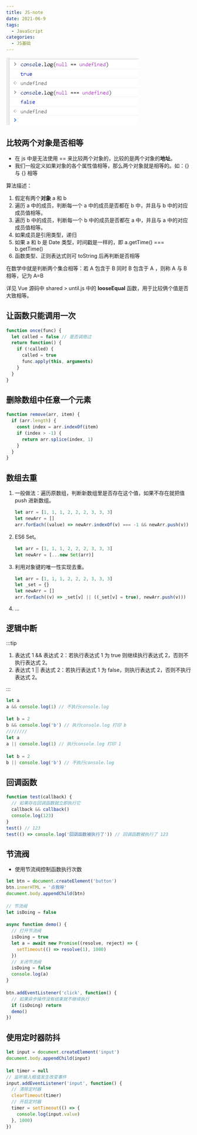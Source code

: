 ```yaml
---
title: JS-note
date: 2021-06-9
tags:
  - JavaScript
categories:
  - JS基础
---
```


![image-20210609150016671](./imgs/js01.png)

## 比较两个对象是否相等

- 在 js 中是无法使用 == 来比较两个对象的，比较的是两个对象的**地址**。
- 我们一般定义如果对象的各个属性值相等，那么两个对象就是相等的。如：{} 与 {} 相等

算法描述：

1. 假定有两个**对象** a 和 b
2. 遍历 a 中的成员，判断每一个 a 中的成员是否都在 b 中，并且与 b 中的对应成员值相等。
3. 遍历 b 中的成员，判断每一个 b 中的成员是否都在 a 中，并且与 a 中的对应成员值相等。
4. 如果成员是引用类型，递归
5. 如果 a 和 b 是 Date 类型，时间戳是一样的，即 a.getTime() === b.getTime()
6. 函数类型、正则表达式则可 toString 后再判断是否相等

在数学中就是判断两个集合相等：若 A 包含于 B 同时 B 包含于 A ，则称 A 与 B 相等，记为 A=B

详见 Vue 源码中 shared > until.js 中的 **looseEqual** 函数，用于比较俩个值是否大致相等。

## 让函数只能调用一次

```js
function once(func) {
  let called = false // 是否调用过
  return function() {
    if (!called) {
      called = true
      func.apply(this, arguments)
    }
  }
}
```

## 删除数组中任意一个元素

```js
function remove(arr, item) {
  if (arr.length) {
    const index = arr.indexOf(item)
    if (index > -1) {
      return arr.splice(index, 1)
    }
  }
}
```

## 数组去重

1. 一般做法：遍历原数组，判断新数组里是否存在这个值，如果不存在就把值 push 进新数组。

   ```js
   let arr = [1, 1, 1, 2, 2, 2, 3, 3, 3]
   let newArr = []
   arr.forEach((value) => newArr.indexOf(v) === -1 && newArr.push(v))
   ```

2. ES6 Set。

   ```js
   let arr = [1, 1, 1, 2, 2, 2, 3, 3, 3]
   let newArr = [...new Set(arr)]
   ```

3. 利用对象键的唯一性实现去重。

   ```js
   let arr = [1, 1, 1, 2, 2, 2, 3, 3, 3]
   let _set = {}
   let newArr = []
   arr.forEach((v) => _set[v] || ((_set[v] = true), newArr.push(v)))
   ```

4. ...

## 逻辑中断

:::tip

1. 表达式 1 && 表达式 2：若执行表达式 1 为 true 则继续执行表达式 2，否则不执行表达式 2。
2. 表达式 1 || 表达式 2：若执行表达式 1 为 false，则执行表达式 2，否则不执行表达式 2。

:::

```js
let a
a && console.log(1) // 不执行console.log

let b = 2
b && console.log('b') // 执行console.log 打印 b
////////
let a
a || console.log(1) // 执行console.log 打印 1

let b = 2
b || console.log('b') // 不执行console.log
```

## 回调函数

```js
function test(callback) {
  // 如果存在回调函数就立即执行它
  callback && callback()
  console.log(123)
}
test() // 123
test(() => console.log('回调函数被执行了')) // 回调函数被执行了 123
```

## 节流阀

- 使用节流阀控制函数执行次数

```js
let btn = document.createElement('button')
btn.innerHTML = '点我呀'
document.body.appendChild(btn)

// 节流阀
let isDoing = false

async function demo() {
  // 打开节流阀
  isDoing = true
  let a = await new Promise((resolve, reject) => {
    setTimeout(() => resolve(1), 1000)
  })
  // 关闭节流阀
  isDoing = false
  console.log(a)
}

btn.addEventListener('click', function() {
  // 如果异步操作没有结束就不继续执行
  if (isDoing) return
  demo()
})
```

## 使用定时器防抖

```js
let input = document.createElement('input')
document.body.appendChild(input)

let timer = null
// 监听输入框值发生改变事件
input.addEventListener('input', function() {
  // 清除定时器
  clearTimeout(timer)
  // 开启定时器
  timer = setTimeout(() => {
    console.log(input.value)
  }, 1000)
})
```
